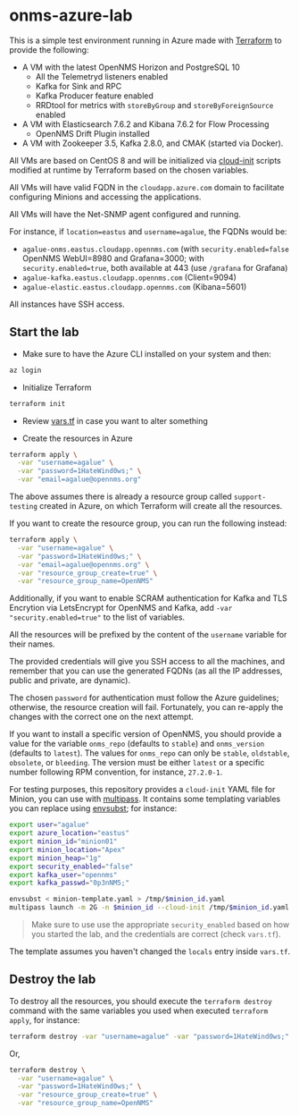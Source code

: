 # onms-azure-lab

This is a simple test environment running in Azure made with [Terraform](https://www.terraform.io/) to provide the following:

- A VM with the latest OpenNMS Horizon and PostgreSQL 10
  - All the Telemetryd listeners enabled
  - Kafka for Sink and RPC
  - Kafka Producer feature enabled
  - RRDtool for metrics with `storeByGroup` and `storeByForeignSource` enabled
- A VM with Elasticsearch 7.6.2 and Kibana 7.6.2 for Flow Processing
  - OpenNMS Drift Plugin installed
- A VM with Zookeeper 3.5, Kafka 2.8.0, and CMAK (started via Docker).

All VMs are based on CentOS 8 and will be initialized via [cloud-init](https://cloudinit.readthedocs.io/en/latest/) scripts modified at runtime by Terraform based on the chosen variables.

All VMs will have valid FQDN in the `cloudapp.azure.com` domain to facilitate configuring Minions and accessing the applications.

All VMs will have the Net-SNMP agent configured and running.

For instance, if `location=eastus` and `username=agalue`, the FQDNs would be:

* `agalue-onms.eastus.cloudapp.opennms.com` (with `security.enabled=false` OpenNMS WebUI=8980 and Grafana=3000; with `security.enabled=true`, both available at 443 (use `/grafana` for Grafana)
* `agalue-kafka.eastus.cloudapp.opennms.com` (Client=9094)
* `agalue-elastic.eastus.cloudapp.opennms.com` (Kibana=5601)

All instances have SSH access.

## Start the lab

* Make sure to have the Azure CLI installed on your system and then:

```bash
az login
```

* Initialize Terraform

```bash
terraform init
```

* Review [vars.tf](./vars.tf) in case you want to alter something

* Create the resources in Azure

```bash
terraform apply \
  -var "username=agalue" \
  -var "password=1HateWind0ws;" \
  -var "email=agalue@opennms.org"
```

The above assumes there is already a resource group called `support-testing` created in Azure, on which Terraform will create all the resources.

If you want to create the resource group, you can run the following instead:

```bash
terraform apply \
  -var "username=agalue" \
  -var "password=1HateWind0ws;" \
  -var "email=agalue@opennms.org" \
  -var "resource_group_create=true" \
  -var "resource_group_name=OpenNMS"
```

Additionally, if you want to enable SCRAM authentication for Kafka and TLS Encrytion via LetsEncrypt for OpenNMS and Kafka, add `-var "security.enabled=true"` to the list of variables.

All the resources will be prefixed by the content of the `username` variable for their names.

The provided credentials will give you SSH access to all the machines, and remember that you can use the generated FQDNs (as all the IP addresses, public and private, are dynamic).

The chosen `password` for authentication must follow the Azure guidelines; otherwise, the resource creation will fail. Fortunately, you can re-apply the changes with the correct one on the next attempt.

If you want to install a specific version of OpenNMS, you should provide a value for the variable `onms_repo` (defaults to `stable`) and `onms_version` (defaults to `latest`). The values for `onms_repo` can only be `stable`, `oldstable`, `obsolete`, or `bleeding`. The version must be either `latest` or a specific number following RPM convention, for instance, `27.2.0-1`.

For testing purposes, this repository provides a `cloud-init` YAML file for Minion, you can use with [multipass](https://multipass.run/). It contains some templating variables you can replace using [envsubst](https://www.gnu.org/software/gettext/manual/html_node/envsubst-Invocation.html); for instance:

```bash
export user="agalue"
export azure_location="eastus"
export minion_id="minion01"
export minion_location="Apex"
export minion_heap="1g"
export security_enabled="false"
export kafka_user="opennms"
export kafka_passwd="0p3nNM5;"

envsubst < minion-template.yaml > /tmp/$minion_id.yaml
multipass launch -m 2G -n $minion_id --cloud-init /tmp/$minion_id.yaml
```

> Make sure to use use the appropriate `security_enabled` based on how you started the lab, and the credentials are correct (check `vars.tf`).

The template assumes you haven't changed the `locals` entry inside `vars.tf`.

## Destroy the lab

To destroy all the resources, you should execute the `terraform destroy` command with the same variables you used when executed `terraform apply`, for instance:

```bash
terraform destroy -var "username=agalue" -var "password=1HateWind0ws;"
```

Or,

```bash
terraform destroy \
  -var "username=agalue" \
  -var "password=1HateWind0ws;" \
  -var "resource_group_create=true" \
  -var "resource_group_name=OpenNMS"
```
